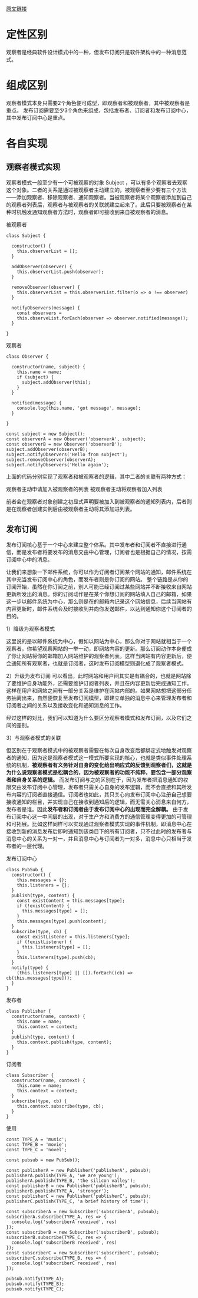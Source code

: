 [原文链接](https://juejin.cn/post/6978728619782701087)

# 定性区别

观察者是经典软件设计模式中的一种，但发布订阅只是软件架构中的一种消息范式。

# 组成区别

观察者模式本身只需要2个角色便可成型，即观察者和被观察者，其中被观察者是重点。
发布订阅需要至少3个角色来组成，包括发布者、订阅者和发布订阅中心，其中发布订阅中心是重点。

# 各自实现

## 观察者模式实现

观察者模式一般至少有一个可被观察的对象 Subject ，可以有多个观察者去观察这个对象。二者的关系是通过被观察者主动建立的，被观察者至少要有三个方法——添加观察者、移除观察者、通知观察者。当被观察者将某个观察者添加到自己的观察者列表后，观察者与被观察者的关联就建立起来了。此后只要被观察者在某种时机触发通知观察者方法时，观察者即可接收到来自被观察者的消息。

被观察者

```
class Subject {

  constructor() {
    this.observerList = [];
  }

  addObserver(observer) {
    this.observerList.push(observer);
  }

  removeObserver(observer) {
	this.observerList = this.observerList.filter(o => o !== observer)
  }

  notifyObservers(message) {
    const observers = 
    this.observeList.forEach(observer => observer.notified(message));
  }

}
```

观察者

```
class Observer {

  constructor(name, subject) {
    this.name = name;
    if (subject) {
      subject.addObserver(this);
    }
  }

  notified(message) {
    console.log(this.name, 'got message', message);
  }

}
```

```
const subject = new Subject();
const observerA = new Observer('observerA', subject);
const observerB = new Observer('observerB');
subject.addObserver(observerB);
subject.notifyObservers('Hello from subject');
subject.removeObserver(observerA);
subject.notifyObservers('Hello again');
```

上面的代码分别实现了观察者和被观察者的逻辑，其中二者的关联有两种方式：

观察者主动申请加入被观察者的列表
被观察者主动将观察者加入列表

前者会在观察者对象创建之初显式声明要被加入到被观察者的通知列表内，后者则是在观察者创建实例后由被观察者主动将其添加进列表。

## 发布订阅

发布订阅核心基于一个中心来建立整个体系。其中发布者和订阅者不直接进行通信，而是发布者将要发布的消息交由中心管理，订阅者也是根据自己的情况，按需订阅中心中的消息。

让我们来想象一下邮件系统，你可以作为订阅者订阅某个网站的通知，邮件系统在其中充当发布订阅中心的角色，而发布者则是你订阅的网站。
整个链路是从你的订阅开始，虽然在你订阅之前，别人可能已经订阅过某些网站并不断接收来自网站更新所发出的消息。你的订阅动作是在某个你想订阅的网站填入自己的邮箱，如果这一步以邮件系统为中心，那么则是在的邮箱内记录这个网站信息，后续当网站有内容更新时，邮件系统会及时接收到并向你发送邮件，以达到通知你这个订阅者的目的。

1）降级为观察者模式

这里说的是以邮件系统为中心，假如以网站为中心，那么你对于网站就相当于一个观察者，你希望观察网站的一举一动，即网站内容的更新。那么订阅动作本身便成了你让网站将你的邮箱加入网站维护的观察者列表。这样当网站有内容更新后，便会通知所有观察者，也就是订阅者，这时发布订阅模型则退化成了观察者模式。

2）升级为发布订阅
可以看出，此时网站和用户间其实是有耦合的，也就是网站除了要维护自身功能外，还需要维护订阅者列表，并且在内容更新后完成通知工作。这样在用户和网站之间有一部分关系是维护在网站内部的。如果网站想把这部分任务抽离出来，自然便恢复至发布订阅模型，即建立单独的消息中心来管理发布者和订阅者之间的关系以及接收变化和通知消息的工作。

经过这样的对比，我们可以知道为什么要区分观察者模式和发布订阅，以及它们之间的差别。

3）与观察者模式的关联

但区别在于观察者模式中的被观察者需要在每次自身改变后都绑定式地触发对观察者的通知，因为这是观察者模式这一模式所要实现的核心，也就是类似事件处理系统的机制，**被观察者有义务针对自身的变化给出响应式的反馈到观察者们，这就是为什么说观察者模式是松耦合的，因为被观察者的功能不纯粹，要包含一部分观察者和自身关系的逻辑。**
而发布订阅与之的区别在于，因为发布者把消息通知的权限交由发布订阅中心管理，发布者只需关心自身的发布逻辑，而不会直接和其所发布内容的订阅者直接通信。订阅者也如此，其只关心向发布订阅中心注册自己想要接收通知的栏目，并实现自己在接收到通知后的逻辑，而无需关心消息来自何方，发布者是谁。因此**发布者和订阅者由于发布订阅中心的出现而完全解耦。**
由于发布订阅中心这一中间层的出现，对于生产方和消费方的通信管理变得更加的可管理和可拓展。比如这样同样可以实现通过观察者模式实现的事件机制，即消息中心在接收到新的消息发布后即时通知到该类目下的所有订阅者，只不过此时的发布者与消息中心的关系为一对一，并且消息中心与订阅者为一对多，消息中心只相当于发布者的一层代理。

发布订阅中心

```
class PubSub {
  constructor() {
    this.messages = {};
    this.listeners = {};
  }
  publish(type, content) {
    const existContent = this.messages[type];
    if (!existContent) {
      this.messages[type] = [];
    }
    this.messages[type].push(content);
  }
  subscribe(type, cb) {
    const existListener = this.listeners[type];
    if (!existListener) {
      this.listeners[type] = [];
    }
    this.listeners[type].push(cb);
  }
  notify(type) {
	(this.listeners[type] || []).forEach((cb) => cb(this.messages[type]));
  }
}
```

发布者

```
class Publisher {
  constructor(name, context) {
    this.name = name;
    this.context = context;
  }
  publish(type, content) {
    this.context.publish(type, content);
  }
}

```

订阅者

```
class Subscriber {
  constructor(name, context) {
    this.name = name;
    this.context = context;
  }
  subscribe(type, cb) {
    this.context.subscribe(type, cb);
  }
}

```

使用

```
const TYPE_A = 'music';
const TYPE_B = 'movie';
const TYPE_C = 'novel';

const pubsub = new PubSub();

const publisherA = new Publisher('publisherA', pubsub);
publisherA.publish(TYPE_A, 'we are young');
publisherA.publish(TYPE_B, 'the silicon valley');
const publisherB = new Publisher('publisherB', pubsub);
publisherB.publish(TYPE_A, 'stronger');
const publisherC = new Publisher('publisherC', pubsub);
publisherC.publish(TYPE_C, 'a brief history of time');

const subscriberA = new Subscriber('subscriberA', pubsub);
subscriberA.subscribe(TYPE_A, res => {
  console.log('subscriberA received', res)
});
const subscriberB = new Subscriber('subscriberB', pubsub);
subscriberB.subscribe(TYPE_C, res => {
  console.log('subscriberB received', res)
});
const subscriberC = new Subscriber('subscriberC', pubsub);
subscriberC.subscribe(TYPE_B, res => {
  console.log('subscriberC received', res)
});

pubsub.notify(TYPE_A);
pubsub.notify(TYPE_B);
pubsub.notify(TYPE_C);
```
